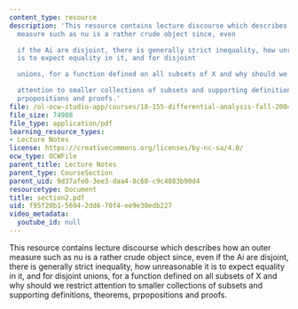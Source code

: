 ```yaml
---
content_type: resource
description: 'This resource contains lecture discourse which describes how an outer
  measure such as nu is a rather crude object since, even

  if the Ai are disjoint, there is generally strict inequality, how unreasonable it
  is to expect equality in it, and for disjoint

  unions, for a function defined on all subsets of X and why should we restrict

  attention to smaller collections of subsets and supporting definitions, theorems,
  prpopositions and proofs.'
file: /ol-ocw-studio-app/courses/18-155-differential-analysis-fall-2004/f95f20b156942dd670f4ee9e30edb227_section2.pdf
file_size: 74908
file_type: application/pdf
learning_resource_types:
- Lecture Notes
license: https://creativecommons.org/licenses/by-nc-sa/4.0/
ocw_type: OCWFile
parent_title: Lecture Notes
parent_type: CourseSection
parent_uid: 9d37afe0-3ee3-daa4-8c60-c9c4883b90d4
resourcetype: Document
title: section2.pdf
uid: f95f20b1-5694-2dd6-70f4-ee9e30edb227
video_metadata:
  youtube_id: null
---
```

This resource contains lecture discourse which describes how an outer measure such as nu is a rather crude object since, even
if the Ai are disjoint, there is generally strict inequality, how unreasonable it is to expect equality in it, and for disjoint
unions, for a function defined on all subsets of X and why should we restrict
attention to smaller collections of subsets and supporting definitions, theorems, prpopositions and proofs.
